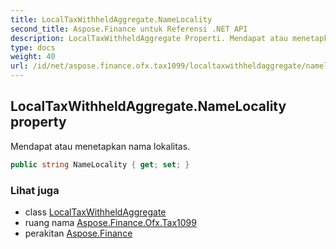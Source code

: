 ```yaml
---
title: LocalTaxWithheldAggregate.NameLocality
second_title: Aspose.Finance untuk Referensi .NET API
description: LocalTaxWithheldAggregate Properti. Mendapat atau menetapkan nama lokalitas.
type: docs
weight: 40
url: /id/net/aspose.finance.ofx.tax1099/localtaxwithheldaggregate/namelocality/
---
```

## LocalTaxWithheldAggregate.NameLocality property

Mendapat atau menetapkan nama lokalitas.

```csharp
public string NameLocality { get; set; }
```

### Lihat juga

* class [LocalTaxWithheldAggregate](../)
* ruang nama [Aspose.Finance.Ofx.Tax1099](../../localtaxwithheldaggregate/)
* perakitan [Aspose.Finance](../../../)


